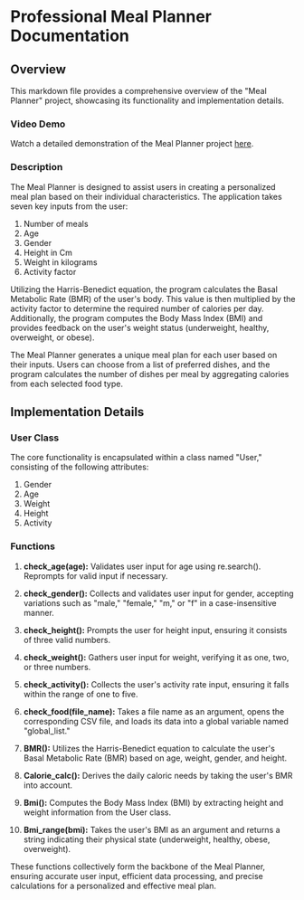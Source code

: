 # Professional Meal Planner Documentation

## Overview

This markdown file provides a comprehensive overview of the "Meal Planner" project, showcasing its functionality and implementation details.

### Video Demo

Watch a detailed demonstration of the Meal Planner project [here](https://youtu.be/aUwjVFr5g8I).

### Description

The Meal Planner is designed to assist users in creating a personalized meal plan based on their individual characteristics. The application takes seven key inputs from the user:

1. Number of meals
2. Age
3. Gender
4. Height in Cm
5. Weight in kilograms
6. Activity factor

Utilizing the Harris-Benedict equation, the program calculates the Basal Metabolic Rate (BMR) of the user's body. This value is then multiplied by the activity factor to determine the required number of calories per day. Additionally, the program computes the Body Mass Index (BMI) and provides feedback on the user's weight status (underweight, healthy, overweight, or obese).

The Meal Planner generates a unique meal plan for each user based on their inputs. Users can choose from a list of preferred dishes, and the program calculates the number of dishes per meal by aggregating calories from each selected food type.

## Implementation Details

### User Class

The core functionality is encapsulated within a class named "User," consisting of the following attributes:
1. Gender
2. Age
3. Weight
4. Height
5. Activity

### Functions

1. **check_age(age):** Validates user input for age using re.search(). Reprompts for valid input if necessary.

2. **check_gender():** Collects and validates user input for gender, accepting variations such as "male," "female," "m," or "f" in a case-insensitive manner.

3. **check_height():** Prompts the user for height input, ensuring it consists of three valid numbers.

4. **check_weight():** Gathers user input for weight, verifying it as one, two, or three numbers.

5. **check_activity():** Collects the user's activity rate input, ensuring it falls within the range of one to five.

6. **check_food(file_name):** Takes a file name as an argument, opens the corresponding CSV file, and loads its data into a global variable named "global_list."

7. **BMR():** Utilizes the Harris-Benedict equation to calculate the user's Basal Metabolic Rate (BMR) based on age, weight, gender, and height.

8. **Calorie_calc():** Derives the daily caloric needs by taking the user's BMR into account.

9. **Bmi():** Computes the Body Mass Index (BMI) by extracting height and weight information from the User class.

10. **Bmi_range(bmi):** Takes the user's BMI as an argument and returns a string indicating their physical state (underweight, healthy, obese, overweight).

These functions collectively form the backbone of the Meal Planner, ensuring accurate user input, efficient data processing, and precise calculations for a personalized and effective meal plan.
